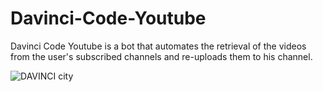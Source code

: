 # Davinci-Code-Youtube

Davinci Code Youtube is a bot that automates the retrieval of the videos from the user's subscribed channels and re-uploads them to his channel.

![DAVINCI city](https://scontent.ftun9-1.fna.fbcdn.net/v/t1.15752-9/297191014_5176906742408018_6237895867432108862_n.png?_nc_cat=105&ccb=1-7&_nc_sid=ae9488&_nc_ohc=7OINl4vYM-YAX-PVqOY&_nc_ht=scontent.ftun9-1.fna&oh=03_AVIb-Zg_pxvWVotiA0vdpkENo3HsxExMoTnOdb7unCJkhg&oe=6314E303)

